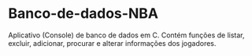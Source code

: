 # Banco-de-dados-NBA
Aplicativo (Console) de banco de dados em C. Contém funções de listar, excluir, adicionar, procurar e alterar informações dos jogadores.
